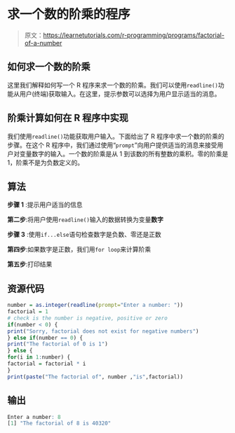 # 求一个数的阶乘的程序

> 原文：<https://learnetutorials.com/r-programming/programs/factorial-of-a-number>

## 如何求一个数的阶乘

这里我们解释如何写一个 R 程序来求一个数的阶乘。我们可以使用`readline()`功能从用户(终端)获取输入。在这里，提示参数可以选择为用户显示适当的消息。

## 阶乘计算如何在 R 程序中实现

我们使用`readline()`功能获取用户输入。下面给出了 R 程序中求一个数的阶乘的步骤。在这个 R 程序中，我们通过使用“`prompt`”向用户提供适当的消息来接受用户对变量数字的输入。一个数的阶乘是从 1 到该数的所有整数的乘积。零的阶乘是 1，阶乘不是为负数定义的。

## 算法

**步骤 1** :提示用户适当的信息

**第二步**:将用户使用`readline()`输入的数据转换为变量**数字**

**步骤 3** :使用`if...else`语句检查数字是负数、零还是正数

**第四步**:如果数字是正数，我们用`for loop`来计算阶乘

**第五步**:打印结果

## 资源代码

```r
number = as.integer(readline(prompt="Enter a number: "))
factorial = 1
# check is the number is negative, positive or zero
if(number < 0) {
print("Sorry, factorial does not exist for negative numbers")
} else if(number == 0) {
print("The factorial of 0 is 1")
} else {
for(i in 1:number) {
factorial = factorial * i
}
print(paste("The factorial of", number ,"is",factorial)) 

```

## 输出

```r
Enter a number: 8
[1] "The factorial of 8 is 40320"
```